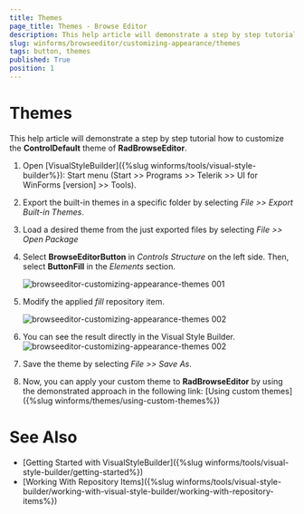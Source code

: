 ```yaml
---
title: Themes
page_title: Themes - Browse Editor
description: This help article will demonstrate a step by step tutorial how to customize the ControlDefault theme of RadBrowseEditor. 
slug: winforms/browseeditor/customizing-appearance/themes
tags: button, themes
published: True
position: 1
---
```


# Themes

This help article will demonstrate a step by step tutorial how to customize the __ControlDefault__ theme of __RadBrowseEditor__.

1. Open [VisualStyleBuilder]({%slug winforms/tools/visual-style-builder%}): Start menu (Start >> Programs >> Telerik >> UI for WinForms [version] >> Tools).

1. Export the built-in themes in a specific folder by selecting *File >> Export Built-in Themes*.

1. Load a desired theme from the just exported files by selecting *File >> Open Package*

1. Select __BrowseEditorButton__ in *Controls Structure* on the left side. Then, select __ButtonFill__ in the *Elements* section.

	![browseeditor-customizing-appearance-themes 001](images/browseeditor-customizing-appearance-themes001.png)

1. Modify the applied *fill* repository item. 

	![browseeditor-customizing-appearance-themes 002](images/browseeditor-customizing-appearance-themes002.png)

1. You can see the result directly in the Visual Style Builder.
    ![browseeditor-customizing-appearance-themes 002](images/browseeditor-customizing-appearance-themes003.png)

1. Save the theme by selecting *File >> Save As*.

1. Now, you can apply your custom theme to __RadBrowseEditor__ by using the demonstrated approach in the following link: [Using custom themes]({%slug winforms/themes/using-custom-themes%})

# See Also 

* [Getting Started with VisualStyleBuilder]({%slug winforms/tools/visual-style-builder/getting-started%})
* [Working With Repository Items]({%slug winforms/tools/visual-style-builder/working-with-visual-style-builder/working-with-repository-items%})

